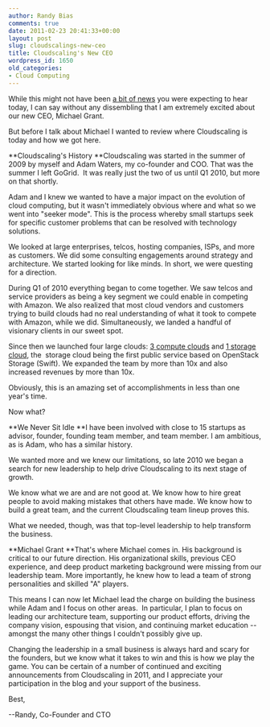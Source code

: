 ```yaml
---
author: Randy Bias
comments: true
date: 2011-02-23 20:41:33+00:00
layout: post
slug: cloudscalings-new-ceo
title: Cloudscaling's New CEO
wordpress_id: 1650
old_categories:
- Cloud Computing
---
```




While this might not have been [a bit of news](http://www.prnewswire.com/news-releases/cloudscaling-names-michael-grant-ceo-116738379.html) you were expecting to hear today, I can say without any dissembling that I am extremely excited about our new CEO, Michael Grant.

But before I talk about Michael I wanted to review where Cloudscaling is today and how we got here.

**Cloudscaling's History
**Cloudscaling was started in the summer of 2009 by myself and Adam Waters, my co-founder and COO. That was the summer I left GoGrid.  It was really just the two of us until Q1 2010, but more on that shortly.

Adam and I knew we wanted to have a major impact on the evolution of cloud computing, but it wasn't immediately obvious where and what so we went into "seeker mode". This is the process whereby small startups seek for specific customer problems that can be resolved with technology solutions.

We looked at large enterprises, telcos, hosting companies, ISPs, and more as customers. We did some consulting engagements around strategy and architecture. We started looking for like minds. In short, we were questing for a direction.

During Q1 of 2010 everything began to come together. We saw telcos and service providers as being a key segment we could enable in competing with Amazon. We also realized that most cloud vendors and customers trying to build clouds had no real understanding of what it took to compete with Amazon, while we did. Simultaneously, we landed a handful of visionary clients in our sweet spot.

Since then we launched four large clouds: [3 compute clouds](http://cloudscaling.com/company/news_2010_11-20.html) and [1 storage cloud](http://cloudscaling.com/blog/cloud-computing/openstack-object-storage-moves-beyond-rackspace), the  storage cloud being the first public service based on OpenStack Storage (Swift). We expanded the team by more than 10x and also increased revenues by more than 10x.

Obviously, this is an amazing set of accomplishments in less than one year's time.

Now what?

**We Never Sit Idle
**I have been involved with close to 15 startups as advisor, founder, founding team member, and team member. I am ambitious, as is Adam, who has a similar history.

We wanted more and we knew our limitations, so late 2010 we began a search for new leadership to help drive Cloudscaling to its next stage of growth.

We know what we are and are not good at. We know how to hire great people to avoid making mistakes that others have made. We know how to build a great team, and the current Cloudscaling team lineup proves this.

What we needed, though, was that top-level leadership to help transform the business.

**Michael Grant
**That's where Michael comes in. His background is critical to our future direction. His organizational skills, previous CEO experience, and deep product marketing background were missing from our leadership team. More importantly, he knew how to lead a team of strong personalities and skilled "A" players.

This means I can now let Michael lead the charge on building the business while Adam and I focus on other areas.  In particular, I plan to focus on leading our architecture team, supporting our product efforts, driving the company vision, espousing that vision, and continuing market education -- amongst the many other things I couldn't possibly give up.

Changing the leadership in a small business is always hard and scary for the founders, but we know what it takes to win and this is how we play the game. You can be certain of a number of continued and exciting announcements from Cloudscaling in 2011, and I appreciate your participation in the blog and your support of the business.

Best,

--Randy, Co-Founder and CTO


